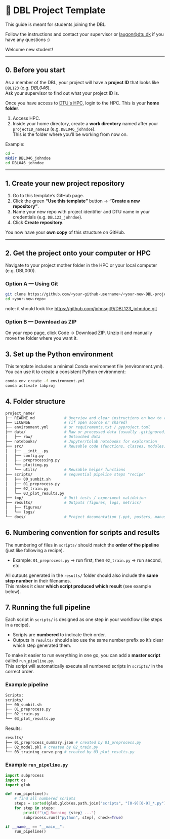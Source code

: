 # 🚀 DBL Project Template

This guide is meant for students joining the DBL.  

Follow the instructions and contact your supervisor or [laugon@dtu.dk](mailto:laugon@dtu.dk) if you have any questions :)

Welcome new student!

---

## 0. Before you start
As a member of the DBL, your project will have a **project ID** that looks like `DBL123` (e.g. *DBL046*).  
Ask your supervisor to find out what your project ID is.  

Once you have access to [DTU's HPC](https://www.hpc.dtu.dk/?page_id=497), login to the HPC. This is your **home folder**.  

1. Access HPC.  
2. Inside your home directory, create a **work directory** named after your `projectID_nameID` (e.g. `DBL046_johndoe`).  
   This is the folder where you’ll be working from now on.  

Example:
```bash
cd ~
mkdir DBL046_johndoe
cd DBL046_johndoe
```
---

## 1. Create your new project repository
1. Go to this template’s GitHub page.  
2. Click the green **“Use this template”** button → **“Create a new repository”**.  
3. Name your new repo with project identifier and DTU name in your credentials (e.g. `DBL123_johndoe`).  
4. Click **Create repository**.  

You now have your **own copy** of this structure on GitHub.  

---

## 2. Get the project onto your computer or HPC

Navigate to your project mother folder in the HPC or your local computer (e.g. DBL000).

### Option A — Using Git
```bash
git clone https://github.com/<your-github-username>/<your-new-DBL-project-repo>.git
cd <your-new-repo>
```
note: it should look like https://github.com/johnsgit9/DBL123_johndoe.git

### Option B — Download as ZIP
On your repo page, click Code → Download ZIP.
Unzip it and manually move the folder where you want it.


## 3. Set up the Python environment

This template includes a minimal Conda environment file (environment.yml).
You can use it to create a consistent Python environment:
```bash
conda env create -f environment.yml
conda activate labproj
```

## 4. Folder structure
```bash
project_name/
├── README.md             # Overview and clear instructions on how to run
├── LICENSE               # (if open source or shared)
├── environment.yml       # or requirements.txt / pyproject.toml
├── data/                 # Raw or processed data (usually .gitignored)
│   ├── raw/              # Untouched data
├── notebooks/            # Jupyter/Colab notebooks for exploration
├── src/                  # Reusable code (functions, classes, modules) "shelf"
│   ├── __init__.py
│   ├── config.py
│   ├── preprocessing.py
│   └── plotting.py      
│   └── utils/            # Reusable helper functions
├── scripts/              # sequential pipeline steps "recipe"
│   ├── 00_sumbit.sh
│   ├── 01_preprocess.py
│   ├── 02_train.py
│   └── 03_plot_results.py
├── tmp/                  # Unit tests / experiment validation
├── results/              # Outputs (figures, logs, metrics)
│   ├── figures/
│   └── logs/
└── docs/                 # Project documentation (.ppt, posters, manuscripts)
```

## 6. Numbering convention for scripts and results

The numbering of files in `scripts/` should match the **order of the pipeline** (just like following a recipe).  
- Example: `01_preprocess.py` → run first, then `02_train.py` → run second, etc.

All outputs generated in the `results/` folder should also include the **same step number** in their filenames.  
This makes it clear **which script produced which result** (see example below).

## 7. Running the full pipeline

Each script in `scripts/` is designed as one step in your workflow (like steps in a recipe).  
- Scripts are **numbered** to indicate their order.  
- Outputs in `results/` should also use the same number prefix so it’s clear which step generated them.  

To make it easier to run everything in one go, you can add a **master script** called `run_pipeline.py`.  
This script will automatically execute all numbered scripts in `scripts/` in the correct order.

### Example pipeline
```bash
Scripts:
scripts/
├── 00_sumbit.sh
├── 01_preprocess.py
├── 02_train.py
└── 03_plot_results.py
```

Results:
```bash
results/
├── 01_preprocess_summary.json # created by 01_preprocess.py
├── 02_model.pkl # created by 02_train.py
└── 03_training_curve.png # created by 03_plot_results.py
```

### Example `run_pipeline.py`
```python
import subprocess
import os
import glob

def run_pipeline():
    # find all numbered scripts
    steps = sorted(glob.glob(os.path.join("scripts", "[0-9][0-9]_*.py")))
    for step in steps:
        print(f"\n🚀 Running {step} ...")
        subprocess.run(["python", step], check=True)

if __name__ == "__main__":
    run_pipeline()
```

